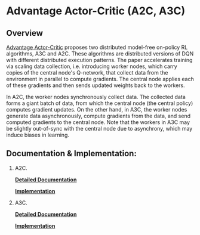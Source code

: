 # Advantage Actor-Critic (A2C, A3C)

## Overview 

[Advantage Actor-Critic](https://arxiv.org/pdf/1602.01783.pdf) proposes two distributed model-free on-policy RL algorithms, A3C and A2C. These algorithms are distributed versions of DQN with different distributed execution patterns. The paper accelerates training via scaling data collection, i.e. introducing worker nodes, which carry copies of the central node's Q-network, that collect data from the environment in parallel to compute gradients. The central node applies each of these gradients and then sends updated weights back to the workers.

In A2C, the worker nodes synchronously collect data. The collected data forms a giant batch of data, from which the central node (the central policy) computes gradient updates. On the other hand, in A3C, the worker nodes generate data asynchronously, compute gradients from the data, and send computed gradients to the central node. Note that the workers in A3C may be slightly out-of-sync with the central node due to asynchrony, which may induce biases in learning.


## Documentation & Implementation:

1) A2C. 

    **[Detailed Documentation](https://docs.ray.io/en/master/rllib-algorithms.html#a3c)**

    **[Implementation](https://github.com/ray-project/ray/blob/master/rllib/agents/a3c/a2c.py)**

2) A3C.

    **[Detailed Documentation](https://docs.ray.io/en/master/rllib-algorithms.html#a3c)**

    **[Implementation](https://github.com/ray-project/ray/blob/master/rllib/agents/a3c/a3c.py)**
